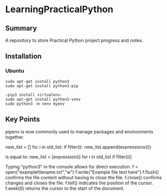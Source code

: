 # LearningPracticalPython
## Summary
A repository to store Practical Python project progress and notes.

## Installation
### Ubuntu
```
sudo apt-get install python3  
sudo apt-get install python3-pip  

-pip3 install virtualenv- 
sudo apt-get install python3-venv
sudo python3 -m venv myenv
```
## Key Points

pipenv is now commonly used to manage packages and environments together.

new_list = []
for i in old_list:
    if filter(i):
        new_list.append(expressions(i))

is equal to:
new_list = [expression(i) for i in old_list if filter(i)]

Typing "python3" in the console allows for direct execution.
f = open("examplefilename.txt","w")
f.write("Example file text here")
f.flush()  confirms the file content without having to close the file.
f.close() confirms changes and closes the file.
f.tell() indicates the position of the cursor.
f.seek(0) returns the cursor to the start of the document.  